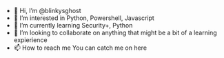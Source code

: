 - 👋 Hi, I’m @blinkysghost
- 👀 I’m interested in Python, Powershell, Javascript
- 🌱 I’m currently learning Security+, Python
- 💞️ I’m looking to collaborate on anything that might be a bit of a learning expierience 
- 📫 How to reach me You can catch me on here

<!---
blinkysghost/blinkysghost is a ✨ special ✨ repository because its `README.md` (this file) appears on your GitHub profile.
You can click the Preview link to take a look at your changes.
--->
